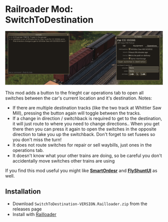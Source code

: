 # Railroader Mod: SwitchToDestination

![](/Capture.PNG)

This mod adds a button to the frieght car operations tab to open all switches between the car's current location and it's destination. Notes:

* If there are multiple destination tracks (like the two track at Whittier Saw Mill), pressing the button again will toggle between the tracks.
* If a change in direction / switchback is required to get to the destination, it will just route to where you need to change directions.. When you get there then you can press it again to open the switches in the opposite direction to take you up the switchback. Don't forget to set fusees so you don't miss the turn!
* It does not route switches for repair or sell waybills, just ones in the operations tab.
* It doesn't know what your other trains are doing, so be careful you don't accidentally move switches other trains are using


If you find this mod useful you might like **[SmartOrdesr](https://github.com/peterellisjones/Railroader-SmartOrders)** and **[FlyShuntUI](https://github.com/peterellisjones/Railroader-FlyShuntUI)** as well.

## Installation

* Download `SwitchToDestination-VERSION.Railloader.zip` from the releases page
* Install with [Railloader]([https://www.nexusmods.com/site/mods/21](https://railroader.stelltis.ch/))
